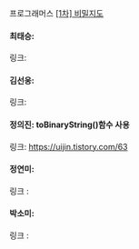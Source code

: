 프로그래머스 [[1차] 비밀지도](https://school.programmers.co.kr/learn/courses/30/lessons/17681)<br>

#### 최태승: 
링크: 

#### 김선웅: 
링크: 

#### 정의진: toBinaryString()함수 사용
링크: https://uijin.tistory.com/63

#### 정연미:
링크 : 

#### 박소미: 
링크 : 
